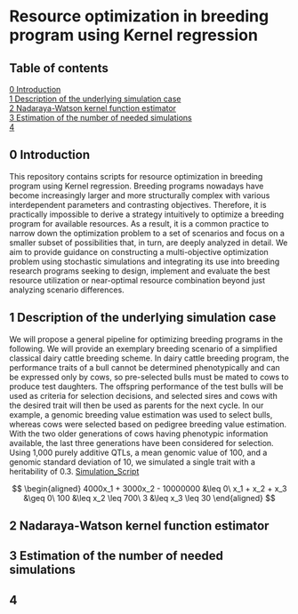 
# Resource optimization in breeding program using Kernel regression
## Table of contents
[0 Introduction](https://github.com/AHassanpour88/Beyond_Scenario_MoBPSopti/edit/main/README.md#0-introduction) <br />
[1 Description of the underlying simulation case](https://github.com/AHassanpour88/Beyond_Scenario_MoBPSopti/edit/main/README.md#1-Simulation_Script) <br />
[2 Nadaraya-Watson kernel function estimator](https://github.com/AHassanpour88/Beyond_Scenario_MoBPSopti/edit/main/README.md#2-Visualization_Script) <br />
[3 Estimation of the number of needed simulations](https://github.com/AHassanpour88/Beyond_Scenario_MoBPSopti/edit/main/README.md#4-Kernel_for_local_variance) <br />
[4 ](https://github.com/AHassanpour88/Beyond_Scenario_MoBPSopti/edit/main/README.md#3-Sensivitiy_Script) <br />

## 0 Introduction
This repository contains scripts for resource optimization in breeding program using Kernel regression. Breeding programs nowadays have become increasingly larger and more structurally complex with various interdependent parameters and contrasting objectives. Therefore, it is practically impossible to derive a strategy intuitively to optimize a breeding program for available resources. As a result, it is a common practice to narrow down the optimization problem to a set of scenarios and focus on a smaller subset of possibilities that, in turn, are deeply analyzed in detail. We aim to provide guidance on constructing a multi-objective optimization problem using stochastic simulations and integrating its use into breeding research programs seeking to design, implement and evaluate the best resource utilization or near-optimal resource combination beyond just analyzing scenario differences. 


## 1 Description of the underlying simulation case
We will propose a general pipeline for optimizing breeding programs in the following. We will provide an exemplary breeding scenario of a simplified classical dairy cattle breeding scheme. In dairy cattle breeding program, the performance traits of a bull cannot be determined phenotypically and can be expressed only by cows, so pre-selected bulls must be mated to cows to produce test daughters. The offspring performance of the test bulls will be used as criteria for selection decisions, and selected sires and cows with the desired trait will then be used as parents for the next cycle. In our example, a genomic breeding value estimation was used to select bulls, whereas cows were selected based on pedigree breeding value estimation. With the two older generations of cows having phenotypic information available, the last three generations have been considered for selection. Using 1,000 purely additive QTLs, a mean genomic value of 100, and a genomic standard deviation of 10, we simulated a single trait with a heritability of 0.3. [Simulation_Script](https://github.com/AHassanpour88/Beyond_Scenario_MoBPSopti/edit/main/README.md#1-Simulation_Script)

$$
\begin{aligned}
4000x_1 + 3000x_2 - 10000000 &\leq 0\
x_1 + x_2 + x_3 &\geq 0\
100 &\leq x_2 \leq 700\
3 &\leq x_3 \leq 30
\end{aligned}
$$


## 2 Nadaraya-Watson kernel function estimator


## 3 Estimation of the number of needed simulations


## 4 

